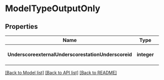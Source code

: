 # ModelTypeOutputOnly

## Properties
Name | Type | Description | Notes
------------ | ------------- | ------------- | -------------
**UnderscoreexternalUnderscorestationUnderscoreid** | **integer** |  | [optional] [default to null]

[[Back to Model list]](../README.md#documentation-for-models) [[Back to API list]](../README.md#documentation-for-api-endpoints) [[Back to README]](../README.md)


